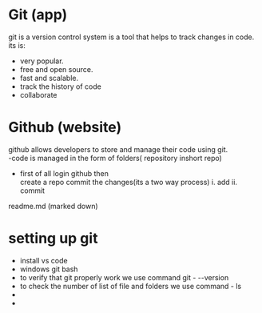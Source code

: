 # Git (app)
git is a version control system is a tool that helps to track changes in code.  
its is:  
- very popular.  
- free and open source.    
- fast and scalable.  
- track the history of code
- collaborate
# Github (website)
github allows developers to store and manage their code using git.  
-code is managed in the form of folders( repository inshort repo)  
- first of all login github then  
create a repo
commit the changes(its a two way process) 
i. add
ii. commit

readme.md (marked down) 

# setting up git
- install vs code
- windows git bash
- to verify that git properly work we use command git - --version
- to check the number of list of file and folders we use command - ls
- 
- 
